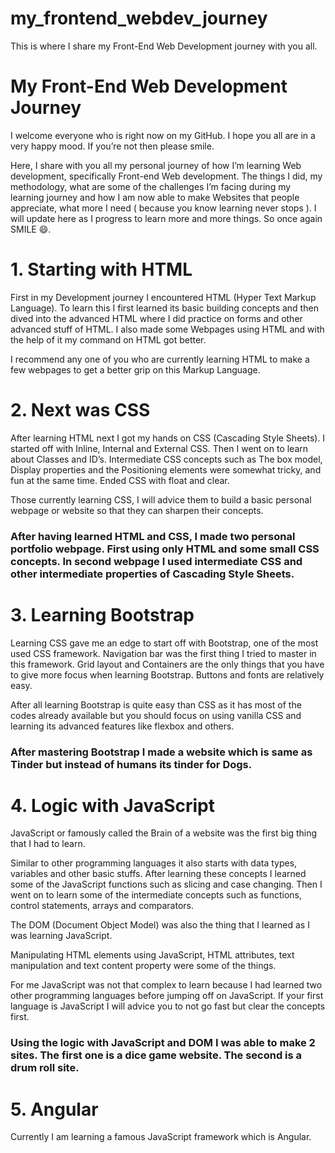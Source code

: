 # my_frontend_webdev_journey
This is where I share my Front-End Web Development journey with you all.


# My Front-End Web Development Journey

I welcome everyone who is right now on my GitHub. I hope you all are in a very happy mood. If you’re not then please smile.

Here, I share with you all my personal journey of how I’m learning Web development, specifically Front-end Web development. The things I did, my methodology, what are some of the challenges I’m facing during my learning journey and how I am now able to make Websites that people appreciate, what more I need ( because you know learning never stops ). I will update here as I progress to learn more and more things. So once again SMILE 😄.

 

# 1. Starting with HTML

First in my Development journey I encountered HTML (Hyper Text Markup Language). To learn this I first learned its basic building concepts and then dived into the advanced HTML where I did practice on forms and other advanced stuff of HTML. I also made some Webpages using HTML and with the help of it my command on HTML got better. 

I recommend any one of you who are currently learning HTML to make a few webpages to get a better grip on this Markup Language.

 

# 2. Next was CSS

After learning HTML next I got my hands on CSS (Cascading Style Sheets). I started off with Inline, Internal and External CSS. Then I went on to learn about Classes and ID’s. Intermediate CSS concepts such as The box model, Display properties and the Positioning elements were somewhat tricky, and fun at the same time. Ended CSS with float and clear.

Those currently learning CSS, I will advice them to build a basic personal webpage or website so that they can sharpen their concepts.

### After having learned HTML and CSS, I made two personal portfolio webpage. First using only HTML and some small CSS concepts. In second webpage I used intermediate CSS and other intermediate properties of Cascading Style Sheets.

# 3. Learning Bootstrap

Learning CSS gave me an edge to start off with Bootstrap, one of the most used CSS framework. Navigation bar was the first thing I tried to master in this framework. Grid layout and Containers are the only things that you have to give more focus when learning Bootstrap. Buttons and fonts are relatively easy.

After all learning Bootstrap is quite easy than CSS as it has most of the codes already available but you should focus on using vanilla CSS and learning its advanced features like flexbox and others.

### After mastering Bootstrap I made a website which is same as Tinder but instead of humans its tinder for Dogs.

# 4. Logic with JavaScript

JavaScript or famously called the Brain of a website was the first big thing that I had to learn.

Similar to other programming languages it also starts with data types, variables and other basic stuffs. After learning these concepts I learned some of the JavaScript functions such as slicing and case changing. Then I went on to learn some of the intermediate concepts such as functions, control statements, arrays and comparators.

The DOM (Document Object Model) was also the thing that I learned as I was learning JavaScript.

Manipulating HTML elements using JavaScript, HTML attributes, text manipulation and text content property were some of the things.

For me JavaScript was not that complex to learn because I had learned two other programming languages before jumping off on JavaScript. If your first language is JavaScript I will advice you to not go fast but clear the concepts first.

### Using the logic with JavaScript and DOM I was able to make 2 sites. The first one is a dice game website. The second is a drum roll site.

# 5. Angular

Currently I am learning a famous JavaScript framework which is Angular.
